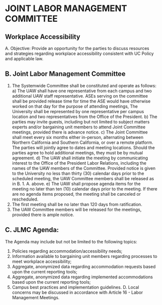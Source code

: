 # JOINT LABOR MANAGEMENT COMMITTEE 

## Workplace Accessibility

A. Objective: Provide an opportunity for the parties to discuss resources and strategies regarding workplace accessibility consistent with UC Policy and applicable law.

## B. Joint Labor Management Committee

1. The Systemwide Committee shall be constituted and operate as follows:
a) The UAW shall have one representative from each campus and two additional UAW staff representative. ASEs serving on the committee shall be provided release time for time the ASE would have otherwise worked on that day for the purpose of attending meetings, The University shall be represented by one representative per campus location and two representatives from the Office of the President.
b) The parties may invite guests, including but not limited to subject matters experts and/or bargaining unit members to attend Joint Committee meetings, provided there is advance notice.
c) The Joint Committee shall meet every six months either in-person, alternating between Northern California and Southern California, or over a remote platform. The parties will jointly agree to dates and meeting locations. Should the parties agree to hold additional meetings, they must be by mutual agreement.
d) The UAW shall initiate the meeting by communicating interest to the Office of the President Labor Relations, including the names of the UAW members of the Committee. Provided notice is given to the University no less than thirty (30) calendar days prior to the scheduled meeting, the UAW Committee members shall be released as in B. 1. A. above.
e) The UAW shall propose agenda items for the meeting no later than ten (10) calendar days prior to the meeting. If there are no agenda items proposed, the meeting shall be canceled or rescheduled.
2. The first meeting shall be no later than 120 days from ratification.
3. The UAW Committee members will be released for the meetings, provided there is ample notice.

## C. JLMC Agenda:

The Agenda may include but not be limited to the following topics:

1. Policies regarding accommodation/accessibility needs;
2. Information available to bargaining unit members regarding processes to meet workplace accessibility;
3. Aggregate, anonymized data regarding accommodation requests based upon the current reporting tools;
4. Aggregate, anonymized data regarding implemented accommodations based upon the current reporting tools;
5. Campus best practices and implementation guidelines.
D. Local concerns may be discussed in accordance with Article 16 - Labor Management Meetings.
